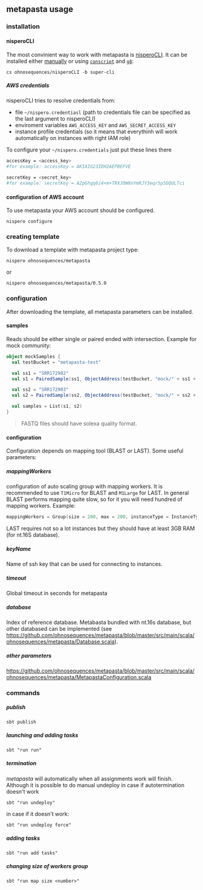 ## metapasta usage


### installation

#### nisperoCLI

The most convinient way to work with metapasta is [nisperoCLI](https://github.com/ohnosequences/nisperoCLI/blob/master/doc/universal-cli-tool.md).
It can be installed either [manually](https://github.com/ohnosequences/nisperoCLI/blob/master/doc/installation.md) or using [`conscript`](https://github.com/n8han/conscript#installation) and [`g8`](https://github.com/n8han/giter8#installation):

```
cs ohnosequences/nisperoCLI -b super-cli
```

##### AWS credentials

nisperoCLI tries to resolve credentials from:

* file `~/nispero.credentiasl` (path to credentials file can be specified as the last argument to nisperoCLI)
* enviroment variables `AWS_ACCESS_KEY` and `AWS_SECRET_ACCESS_KEY`
* instance profile credentials (so it means that everythinh will work automatically on instances with right IAM role)

To configure your `~/nispero.credentials` just put these lines there

```bash
accessKey = <access_key>
#for example: accessKey = AKIAIG23IDH2AEPBEFVE

secretKey = <secret_key>
#for example: secretKey = AZpGhgq6i4+m+TRXJ0W8nYmRJY3eqr5p5DQULTci
```

#### configuration of AWS account

To use metapasta your AWS account should be configured.

```
nispero configure
```

### creating template

To download a template with metapasta project type:

```
nispero ohnosequences/metapasta
```

or 

```
nispero ohnosequences/metapasta/0.5.0
```


### configuration

After downloading the template, all metapasta parameters can be installed.

#### samples
Reads should be either single or paired ended with intersection. Example for mock community:

```scala
object mockSamples {
  val testBucket = "metapasta-test"

  val ss1 = "SRR172902"
  val s1 = PairedSample(ss1, ObjectAddress(testBucket, "mock/" + ss1 + ".fastq"), ObjectAddress(testBucket, "mock/" + ss1 + ".fastq"))

  val ss2 = "SRR172903"
  val s2 = PairedSample(ss2, ObjectAddress(testBucket, "mock/" + ss2 + ".fastq"), ObjectAddress(testBucket, "mock/" + ss2 + ".fastq"))

  val samples = List(s1, s2)
}
```

> FASTQ files should have solexa quality format.

#### configuration
Configuration depends on mapping tool (BLAST or LAST). Some useful parameters:

##### mappingWorkers  
configuration of auto scaling group with mapping workers. It is recommended to use `T1Micro` for BLAST and `M1Large` for LAST. In general BLAST performs mapping quite slow, so for it you will need hundred of mapping workers. Example:

```scala
mappingWorkers = Group(size = 200, max = 200, instanceType = InstanceType.T1Micro, purchaseModel = SpotAuto)
```

LAST requires not so a lot instances but they should have at least 3GB RAM (for nt.16S database).

##### keyName
Name of ssh key that can be used for connecting to instances.

##### timeout
Global timeout in seconds for metapasta

##### database
Index of reference database. Metabasta bundled with nt.16s database, but other databased can be implemented (see https://github.com/ohnosequences/metapasta/blob/master/src/main/scala/ohnosequences/metapasta/Database.scala).


##### other parameters
https://github.com/ohnosequences/metapasta/blob/master/src/main/scala/ohnosequences/metapasta/MetapastaConfiguration.scala



### commands 

##### publish

```
sbt publish
```


##### launching and adding tasks

```
sbt "run run"
```


##### termination

*metapasta* will automatically when all assignments work will finish. Although it is possible to do manual undeploy in case if autotermination doesn't work

```
sbt "run undeploy"
```

in case if it doesn't work:

```
sbt "run undeploy force"
```

##### adding tasks

```
sbt "run add tasks"
```

##### changing size of workers group

```
sbt "run map size <number>"
```






